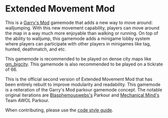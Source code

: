 # Extended Movement Mod

This is a [Garry's Mod](https://gmod.facepunch.com) gamemode that adds a new way to move around: walljumping. With this new movement capability, players can move around the map in a way much more enjoyable than walking or running. On top of the ability to walljump, this gamemode adds a minigame lobby system where players can participate with other players in minigames like tag, hunted, deathmatch, and etc.

This gamemode is recommended to be played on dense city maps like [gm_bigcity](https://steamcommunity.com/sharedfiles/filedetails/?id=105982362). This gamemode is also recommended to be played on a tickrate of 66.

This is the official second version of Extended Movement Mod that has been entirely rebuilt to improve modularity and readability. This gamemode is a reiteration of the Garry's Mod parkour gamemode concept. The notable original iterations are [Blasphemouswebs's](http://steamcommunity.com/groups/Blasphemouswebs) Parkour and [Mechanical Mind's](https://github.com/MechanicalMind) Team AWOL Parkour.

When contributing, please use the [code style guide](/code-style-guide.md).